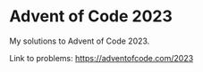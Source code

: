 # Advent of Code 2023
My solutions to Advent of Code 2023.

Link to problems: https://adventofcode.com/2023
